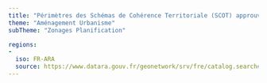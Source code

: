 ```yaml
---
title: "Périmètres des Schémas de Cohérence Territoriale (SCOT) approuvés"
theme: "Aménagement Urbanisme"
subTheme: "Zonages Planification"

regions:
-
  iso: FR-ARA
  source: https://www.datara.gouv.fr/geonetwork/srv/fre/catalog.search#/search?resultType=details&sortBy=relevance&from=1&to=20&fast=index&_content_type=json&any=P%C3%A9rim%C3%A8tres%20des%20Sch%C3%A9mas%20de%20Coh%C3%A9rence%20Territoriale%20(SCOT)%20approuv%C3%A9s
---
```

